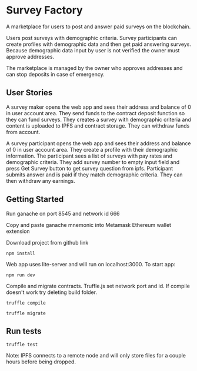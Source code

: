 # Survey Factory

A marketplace for users to post and answer paid surveys on the blockchain.

Users post surveys with demographic criteria. Survey participants can create profiles with demographic data and then get paid answering surveys. Because demographic data input by user is not verified the owner must approve addresses.

The marketplace is managed by the owner who approves addresses and can stop deposits in case of emergency.

## User Stories

A survey maker opens the web app and sees their address and balance of 0 in user account area. They send funds to the contract deposit function so they can fund surveys. They creates a survey with demographic criteria and content is uploaded to IPFS and contract storage. They can withdraw funds from account.

A survey participant opens the web app and sees their address and balance of 0 in user account area. They create a profile with their demographic information. The participant sees a list of surveys with pay rates and demographic criteria. They add survey number to empty input field and press Get Survey button to get survey question from ipfs. Participant submits answer and is paid if they match demographic criteria. They can then withdraw any earnings.

## Getting Started

Run ganache on port 8545 and network id 666

Copy and paste ganache mnemonic into Metamask Ethereum wallet extension

Download project from github link

```
npm install
```

Web app uses lite-server and will run on localhost:3000. To start app:

```
npm run dev
```

Compile and migrate contracts. Truffle.js set network port and id. If compile doesn't work try deleting build folder.

```
truffle compile

truffle migrate
```

## Run tests 

```
truffle test
```

Note: IPFS connects to a remote node and will only store files for a couple hours before being dropped.